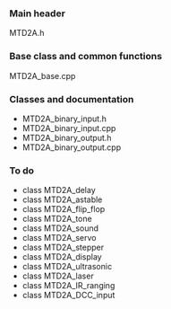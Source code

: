 ### Main header
MTD2A.h

### Base class and common functions
MTD2A_base.cpp

### Classes and documentation
* MTD2A_binary_input.h
* MTD2A_binary_input.cpp
* MTD2A_binary_output.h
* MTD2A_binary_output.cpp

### To do
* class MTD2A_delay
* class MTD2A_astable
* class MTD2A_flip_flop
* class MTD2A_tone
* class MTD2A_sound
* class MTD2A_servo
* class MTD2A_stepper
* class MTD2A_display
* class MTD2A_ultrasonic
* class MTD2A_laser
* class MTD2A_IR_ranging
* class MTD2A_DCC_input
